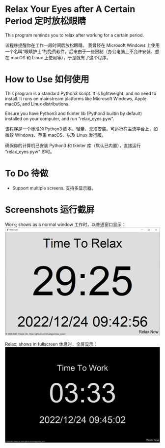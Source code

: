 # Relax Your Eyes after A Certain Period 定时放松眼睛

This program reminds you to relax after working for a certain period.

该程序提醒你在工作一段时间后放松眼睛。
我曾经在 Microsoft Windows 上使用一个名叫“眼睛护士”的免费软件，后来由于一些限制（办公电脑上不允许安装、想在 macOS 和 Linux 上使用等），于是就有了这个程序。

# How to Use 如何使用

This program is a standard Python3 script. It is lightweight, and no need to install. It runs on mainstream platforms like Microsoft Windows, Apple macOS, and Linux distributions.

Ensure you have Python3 and tkinter lib (Python3 builtin by default) installed on your computer, and run "relax_eyes.pyw".

该程序是一个标准的 Python3 脚本。轻量，无须安装。可运行在主流平台上，如微软 Windows、苹果 macOS、以及 Linux 发行版。

确保你的计算机已安装 Python3 和 tkinter 库（默认已内置），直接运行 "relax_eyes.pyw" 即可。

# To Do 待做

- Support multiple screens. 支持多显示器。

# Screenshots 运行截屏

Work; shows as a normal window 工作时，以普通窗口显示：
![Work 工作时](screenshots/Work.png "Work 工作时")

Relax; shows in fullscreen 休息时，全屏显示：
![Relax 休息时](screenshots/Relax.png "Relax 休息时")

